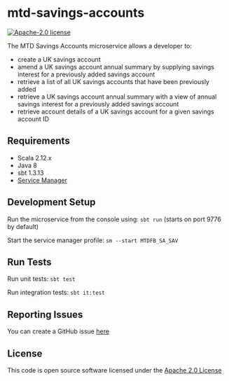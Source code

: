 mtd-savings-accounts
========================

[![Apache-2.0 license](http://img.shields.io/badge/license-Apache-blue.svg)](http://www.apache.org/licenses/LICENSE-2.0.html)

The MTD Savings Accounts microservice allows a developer to:
- create a UK savings account
- amend a UK savings account annual summary by supplying savings interest for a previously added savings account
- retrieve a list of all UK savings accounts that have been previously added
- retrieve a UK savings account annual summary with a view of annual savings interest for a previously added savings account
- retrieve account details of a UK savings account for a given savings account ID

## Requirements
- Scala 2.12.x
- Java 8
- sbt 1.3.13
- [Service Manager](https://github.com/hmrc/service-manager)

## Development Setup
Run the microservice from the console using: `sbt run` (starts on port 9776 by default)

Start the service manager profile: `sm --start MTDFB_SA_SAV`
 
## Run Tests
Run unit tests: `sbt test`

Run integration tests: `sbt it:test`

## Reporting Issues
You can create a GitHub issue [here](https://github.com/hmrc/mtd-savings-accounts/issues)

## License
This code is open source software licensed under the [Apache 2.0 License]("http://www.apache.org/licenses/LICENSE-2.0.html")
